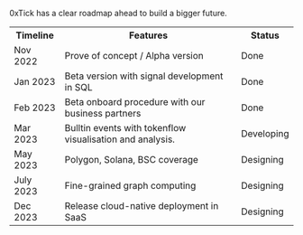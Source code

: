 0xTick has a clear roadmap ahead to build a bigger future.

<table>
<tr>
<th>Timeline</th>
<th>Features</th>
<th>Status</th>
</tr>
<tr>
<td>Nov 2022</td>
<td>Prove of concept / Alpha version</td>
<td>Done</td>
</tr>
<tr>
<td>Jan 2023</td>
<td>Beta version with signal development in SQL</td>
<td>Done</td>
</tr>
<tr>
<td>Feb 2023</td>
<td>Beta onboard procedure with our business partners</td>
<td>Done</td>
</tr>
<tr>
<td>Mar 2023</td>
<td>
Bulltin events with tokenflow visualisation and analysis.
</td>
</td>
<td>Developing</td>
</tr>
<tr>
<td>May 2023</td>
<td>
Polygon, Solana, BSC coverage
</td>
</td>
<td>Designing</td>
</tr>
<tr>
<td>July 2023</td>
<td>
Fine-grained graph computing
</td>
</td>
<td>Designing</td>
</tr>
<tr>
<td>Dec 2023</td>
<td>
Release cloud-native deployment in SaaS
</td>
</td>
<td>Designing</td>
</tr>
</table>